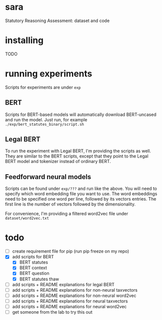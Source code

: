 # sara
Statutory Reasoning Assessment: dataset and code

# installing
TODO

# running experiments

Scripts for experiments are under `exp`

## BERT
Scripts for BERT-based models will automatically download BERT-uncased and run the model. Just run, for example `./exp/bert_statutes_binary/script.sh`

## Legal BERT
To run the experiment with Legal BERT, I'm providing the scripts as well. They are similar to the BERT scripts, except that they point to the Legal BERT model and tokenizer instead of ordinary BERT.

## Feedforward neural models
Scripts can be found under `exp/???` and run like the above. You will need to specify which word embedding file you want to use. The word embeddings need to be specified one word per line, followed by its vectors entries. The first line is the number of vectors followed by the dimensionality.

For convenience, I'm providing a filtered word2vec file under `dataset/word2vec.txt`

# todo
* [ ] create requirement file for pip (run pip freeze on my repo)
* [x] add scripts for BERT
    * [x] BERT statutes
    * [x] BERT context
    * [x] BERT question
    * [x] BERT statutes thaw
* [ ] add scripts + README explanations for legal BERT
* [ ] add scripts + README explanations for non-neural taxvectors
* [ ] add scripts + README explanations for non-neural word2vec
* [ ] add scripts + README explanations for neural taxvectors
* [ ] add scripts + README explanations for neural word2vec
* [ ] get someone from the lab to try this out
